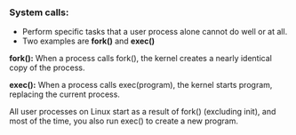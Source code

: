 <h3>System calls:</h3>

<ul>
    <li>Perform specific tasks that a user process alone cannot do well or at all.</li>
    <li>Two examples are <b>fork()</b> and <b>exec()</b></li>
</ul>

<p><b>fork():</b> When a process calls fork(), the kernel creates a nearly identical copy of the process.</p>
<p><b>exec():</b> When a process calls exec(program), the kernel starts program, replacing the current process.</b>
<p>All user processes on Linux start as a result of fork() (excluding init), and most of the time, you also run exec() to create a new program.</p>
